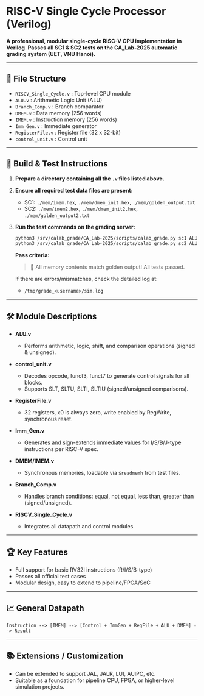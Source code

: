 # RISC-V Single Cycle Processor (Verilog)

**A professional, modular single-cycle RISC-V CPU implementation in Verilog. Passes all SC1 & SC2 tests on the CA_Lab-2025 automatic grading system (UET, VNU Hanoi).**

---

## 📁 File Structure

- `RISCV_Single_Cycle.v` : Top-level CPU module
- `ALU.v`                : Arithmetic Logic Unit (ALU)
- `Branch_Comp.v`        : Branch comparator
- `DMEM.v`               : Data memory (256 words)
- `IMEM.v`               : Instruction memory (256 words)
- `Imm_Gen.v`            : Immediate generator
- `RegisterFile.v`       : Register file (32 x 32-bit)
- `control_unit.v`       : Control unit

---

## 🚀 Build & Test Instructions

1. **Prepare a directory containing all the `.v` files listed above.**

2. **Ensure all required test data files are present:**
   - SC1: `./mem/imem.hex`, `./mem/dmem_init.hex`, `./mem/golden_output.txt`
   - SC2: `./mem/imem2.hex`, `./mem/dmem_init2.hex`, `./mem/golden_output2.txt`

3. **Run the test commands on the grading server:**

   ```bash
   python3 /srv/calab_grade/CA_Lab-2025/scripts/calab_grade.py sc1 ALU.v Branch_Comp.v DMEM.v IMEM.v Imm_Gen.v RISCV_Single_Cycle.v RegisterFile.v control_unit.v
   python3 /srv/calab_grade/CA_Lab-2025/scripts/calab_grade.py sc2 ALU.v Branch_Comp.v DMEM.v IMEM.v Imm_Gen.v RISCV_Single_Cycle.v RegisterFile.v control_unit.v
   ```

   **Pass criteria:**
   > 🎉 All memory contents match golden output! All tests passed.

   If there are errors/mismatches, check the detailed log at:
   - `/tmp/grade_<username>/sim.log`

---

## 🛠️ Module Descriptions

- **ALU.v**
  - Performs arithmetic, logic, shift, and comparison operations (signed & unsigned).

- **control_unit.v**
  - Decodes opcode, funct3, funct7 to generate control signals for all blocks.
  - Supports SLT, SLTU, SLTI, SLTIU (signed/unsigned comparisons).

- **RegisterFile.v**
  - 32 registers, x0 is always zero, write enabled by RegWrite, synchronous reset.

- **Imm_Gen.v**
  - Generates and sign-extends immediate values for I/S/B/J-type instructions per RISC-V spec.

- **DMEM/IMEM.v**
  - Synchronous memories, loadable via `$readmemh` from test files.

- **Branch_Comp.v**
  - Handles branch conditions: equal, not equal, less than, greater than (signed/unsigned).

- **RISCV_Single_Cycle.v**
  - Integrates all datapath and control modules.

---

## 🏆 Key Features

- Full support for basic RV32I instructions (R/I/S/B-type)
- Passes all official test cases
- Modular design, easy to extend to pipeline/FPGA/SoC

---

## 📈 General Datapath

```
Instruction --> [IMEM] --> [Control + ImmGen + RegFile + ALU + DMEM] --> Result
```

---

## 📚 Extensions / Customization

- Can be extended to support JAL, JALR, LUI, AUIPC, etc.
- Suitable as a foundation for pipeline CPU, FPGA, or higher-level simulation projects.
